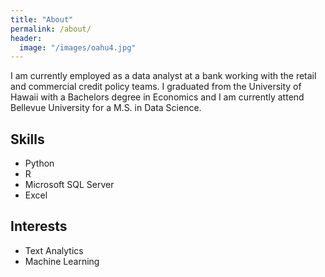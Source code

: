```yaml
---
title: "About"
permalink: /about/
header:
  image: "/images/oahu4.jpg"
---
```


I am currently employed as a data analyst at a bank working with the retail and commercial credit policy teams. I graduated from the 
University of Hawaii with a Bachelors degree in Economics and I am currently attend Bellevue University for a M.S. in Data Science. 

## Skills
- Python
- R
- Microsoft SQL Server
- Excel

## Interests
- Text Analytics 
- Machine Learning
